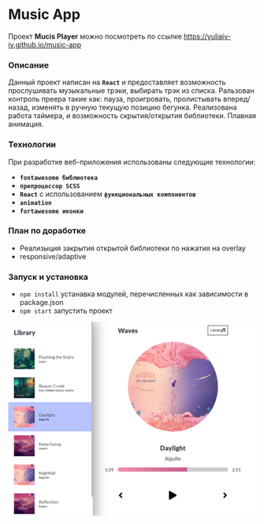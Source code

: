 # Music App
Проект **Mucis Player** можно посмотреть по ссылке https://yuliaiv-iv.github.io/music-app

### Описание

Данный проект написан на **`React`** и предоставляет возможность прослушивать музыкальные трэки, выбирать трэк из списка. Ральзован контроль преера такие как: пауза, проигровать, пролистывать вперед/назад, изменять в ручную текущую позицию бегунка. Реализована работа таймера, и возможность скрытия/открытия библиотеки. Плавная анимация. 

### Технологии

При разработке веб-приложения использованы следующие технологии:
* **`fontawesome библиотека`**
* **`препроцессор SCSS`**
* **`React`** с использованием **`функциональных компонентов`**
* **`animation`**
* **`fortawesome иконки`** 

### План по доработке
* Реализыция закрытия открытой библиотеки по нажатия на overlay
* responsive/adaptive

### Запуск и установка
* `npm install` устанавка модулей, перечисленных как зависимости в package.json
* `npm start` запустить проект

<a href="#" target="_blank">
  <img align="center" src="./src/images/readme.PNG" alt="Player App" />
</a>
